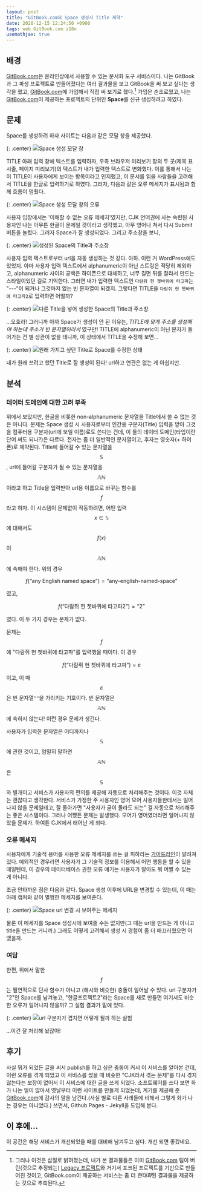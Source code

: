 ```yaml
---
layout: post
title: "GitBook.com의 Space 생성시 Title 제약"
date: 2020-12-15 12:24:50 +0900
tags: web GitBook.com i18n
usemathjax: true
---
```


## 배경

[GitBook.com]은 온라인상에서 사용할 수 있는 문서화 도구 서비스이다. 나는 GitBook과 그 파생 프로젝트로 만들어졌다는 여러 결과물을 보고 GitBook을 써 보고 싶다는 생각을 했고, [GitBook.com]에 가입해서 직접 써 보기로 했다.[^1] 가입은 순조로웠고, 나는 [GitBook.com]이 제공하는 프로젝트의 단위인 **Space**를 신규 생성하려고 하였다.

[^1]: 그러나 이것은 삽질로 밝혀졌는데, 내가 본 결과물들은 이미 [GitBook.com] 팀이 버린(것으로 추정되는) [Legacy 프로젝트]와 거기서 포크된 프로젝트를 기반으로 만들어진 것이고, GitBook.com이 제공하는 서비스는 좀 더 *현대화*된 결과물을 제공하는 것으로 추측된다.

## 문제

Space를 생성하려 하자 사이트는 다음과 같은 모달 창을 제공했다.

{: .center}
![Space 생성 모달 창](/assets/img/2020-12-15-GitBook.com%20Limitation%20on%20Title%20of%20Space_2020-12-15-14-01-42.png)

TITLE 아래 입력 창에 텍스트를 입력하자, 우측 브라우저 미리보기 창의 두 곳(제목 표시줄, 페이지 미리보기)의 텍스트가 내가 입력한 텍스트로 변화했다. 이를 통해서 나는 이 TITLE이 사용자에게 보이는 항목이라고 인지했고, 이 문서를 읽을 사람들을 고려해서 TITLE을 한글로 입력하기로 하였다. 그러자, 다음과 같은 오류 메세지가 표시됨과 함께 흐름이 멈췄다.

{: .center}
![Space 생성 모달 창의 오류](/assets/img/2020-12-15-GitBook.com%20Limitation%20on%20Title%20of%20Space_2020-12-15-14-11-10.png)

사용자 입장에서는 '이해할 수 없는 오류 메세지'였지만, CJK 언어권에 사는 숙련된 사용자인 나는 아무튼 한글이 문제일 것이라고 생각했고, 아무 영어나 쳐서 다시 Submit 버튼을 눌렀다. 그러자 Space가 잘 생성되었다. 그리고 주소창을 보니,

{: .center}
![생성된 Space의 Title과 주소창](/assets/img/2020-12-15-GitBook.com%20Limitation%20on%20Title%20of%20Space_2020-12-15-14-17-07.png)

사용자 입력 텍스트로부터 url을 자동 생성하는 것 같다. 아하. 이런 거 WordPress에도 있었지. 아마 사용자 입력 텍스트에서 alphanumeric이 아닌 스트링은 적당히 제외하고, alphanumeric 사이의 공백은 하이픈으로 대체하고, 너무 길면 뒤를 잘라서 만드는 스타일이었던 걸로 기억한다. 그러면 내가 입력한 텍스트인 `다람쥐 헌 쳇바퀴에 타고파`는 "\-\-\-"이 되거나 그것마저 없는 빈 문자열이 되겠지. 그렇다면 TITLE을 `다람쥐 헌 쳇바퀴에 타고파2`로 입력하면 어떨까?

{: .center}
![다른 Title을 넣어 생성한 Space의 Title과 주소창](/assets/img/2020-12-15-GitBook.com%20Limitation%20on%20Title%20of%20Space_2020-12-15-15-22-12.png)

…오호라! 그러니까 아까 Space가 생성이 안 된 이유는, *TITLE에 맞게 주소를 생성해야 하는데 주소가 빈 문자열이라서* 였구만! TITLE에 alphanumeric이 아닌 문자가 들어가는 건 별 상관이 없을 테니까, 이 상태에서 TITLE을 수정해 보면…

{: .center}
![원래 가지고 싶던 Title로 Space를 수정한 상태](/assets/img/2020-12-15-GitBook.com%20Limitation%20on%20Title%20of%20Space_2020-12-15-15-25-49.png)

내가 원래 쓰려고 했던 Title로 잘 생성이 된다! url하고 연관은 없는 게 아쉽지만.

## 분석

### 데이터 도메인에 대한 고려 부족

위에서 보았지만, 한글을 비롯한 non-alphanumeric 문자열을 Title에서 쓸 수 없는 것은 아니다. 문제는 Space 생성 시 사용자로부터 인간용 구분자(Title) 입력을 받아 그것을 컴퓨터용 구분자(url에 보일 이름)로도 쓴다는 건데, 이 둘의 데이터 도메인(타입이란 단어 써도 되나?)은 다르다. 전자는 좀 더 일반적인 문자열이고, 후자는 영숫자(+ 하이픈)로 제약된다. Title에 들어갈 수 있는 문자열을 $$\mathbb{S}$$, url에 들어갈 구분자가 될 수 있는 문자열을 $$\mathbb{AN}$$이라고 하고 Title을 입력받아 url용 이름으로 바꾸는 함수를 $$f$$ 라고 하자. 이 시스템이 문제없이 작동하려면, 어떤 입력 $$x \in \mathbb{S}$$에 대해서도 $$f(x)$$이 $$\mathbb{AN}$$에 속해야 한다. 위의 경우

$$f(\textrm{“any English named space”}) = \textrm{“any-english-named-space”}$$

였고,

$$f(\textrm{“다람쥐 헌 쳇바퀴에 타고파2”}) = \textrm{“2”}$$

였다. 이 두 가지 경우는 문제가 없다.

문제는 $$f$$에 "다람쥐 헌 쳇바퀴에 타고파"를 입력했을 때이다. 이 경우

$$f(\textrm{“다람쥐 헌 쳇바퀴에 타고파”}) = \varepsilon$$

이고, 이 때 $$\varepsilon$$은 빈 문자열`""`을 가리키는 기호이다. 빈 문자열은 $$\mathbb{AN}$$에 속하지 않는다! 이런 경우 문제가 생긴다.

사용자가 입력한 문자열은 어디까지나 $$\mathbb{S}$$에 관한 것이고, 엄밀히 말하면 $$\mathbb{AN}$$은 $$\mathbb{S}$$와 별개이고 서비스가 사용자의 편의를 제공해 자동으로 처리해주는 것이다. 이것 자체는 괜찮다고 생각한다. 서비스가 가정한 주 사용자인 영어 모어 사용자들한테서는 일어나지 않을 문제일테고, 잘 돌아가면 "사용자가 굳이 몰라도 되는" 걸 자동으로 처리해주는 좋은 시스템이다. 그러나 어쨌든 문제는 발생했다. 모어가 영어였더라면 일어나지 않았을 문제가. 하여튼 CJK에서 태어난 게 죄다.

### 오류 메세지

사용자에게 기술적 용어를 사용한 오류 메세지를 쓰는 걸 피하라는 [가이드라인]이 알려져 있다. 예외적인 경우라면 사용자가 그 기술적 정보를 이용해서 어떤 행동을 할 수 있을 때일텐데, 이 경우의 데이터베이스 권한 오류 얘기는 사용자가 알아도 뭐 어쩔 수 있는 게 아니다.

조금 안타까운 점은 다음과 같다. Space 생성 이후에 URL을 변경할 수 있는데, 이 때는 아래 캡처와 같이 멀쩡한 메세지를 보여준다.

{: .center}
![Space url 변경 시 보여주는 메세지](/assets/img/2020-12-15-GitBook.com%20Limitation%20on%20Title%20of%20Space_2020-12-15-17-06-35.png)

물론 이 메세지를 Space 생성시에 보여줄 수는 없지만(그 때는 url을 만드는 게 아니고 title을 만드는 거니까.) 그래도 어떻게 고려해서 생성 시 경험이 좀 더 매끄러웠으면 어땠을까.

### 여담

한편, 위에서 말한 $$f$$는 필연적으로 단사 함수가 아니고 (해시와 비슷한) 충돌이 일어날 수 있다. url 구분자가 "2"인 Space를 남겨놓고, "한글프로젝트2"라는 Space를 새로 만들면 여기서도 비슷한 오류가 일어나지 않을까? 그 실험 결과가 밑에 있다.

{: .center}
![url 구분자가 겹치면 어떻게 될까 하는 실험](/assets/img/2020-12-15-GitBook.com%20Limitation%20on%20Title%20of%20Space_2020-12-15-17-03-34.png)

…이건 잘 처리해 놨잖아!

## 후기

사실 뭐가 되었든 글을 써서 publish를 하고 싶은 충동이 커서 이 서비스를 알아본 건데, 이런 오류를 겪게 되었고 이 서비스를 썼을 때 비슷한 "CJK라서 겪는 문제"를 다시 겪지 않는다는 보장이 없어서 이 서비스에 대한 글을 쓰게 되었다. 소프트웨어를 쓰다 보면 화가 나는 일이 많아서 옛날부터 이런 사이트를 만들게 되었는데, 계기를 제공해 준 [GitBook.com]에 감사의 말을 남긴다.(사실 별로 다른 사례들에 비해서 그렇게 화가 나는 경우는 아니었다.) 쓰면서, Github Pages - Jekyll을 도입해 본다.

## 이 후에…

이 공간은 해당 서비스가 개선되었을 때를 대비해 남겨두고 싶다. 개선 되면 좋겠네요.

[GitBook.com]: https://gitbook.com/
[Legacy 프로젝트]: https://github.com/GitbookIO/gitbook
[가이드라인]: https://uxplanet.org/how-to-write-good-error-messages-858e4551cd4
